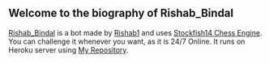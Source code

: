 ## Welcome to the biography of Rishab_Bindal

[Rishab_Bindal](https://lichess.org/@/Rishab_Bindal) is a bot made by [Rishab1](https://lichess.org/@/Rishab1) and uses [Stockfish14 Chess Engine](https://stockfishchess.org/blog/2021/stockfish-14).
You can challenge it whenever you want, as it is 24/7 Online.
It runs on Heroku server using [My Repository](https://github.com/RishabBindal/Lichess-bot-master).

